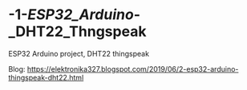 # -1-_ESP32_Arduino_-_DHT22_Thngspeak

ESP32 Arduino project,
DHT22 thingspeak

Blog:
https://elektronika327.blogspot.com/2019/06/2-esp32-arduino-thingspeak-dht22.html
